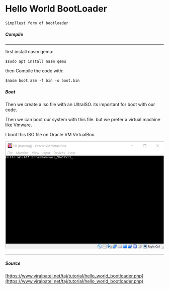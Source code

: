 Hello World BootLoader
=======

`Simpllest form of bootloader`

##### Compile

----

first install nasm qemu:

    $sudo apt install nasm qemu 

then Compile the code with:

    $nasm boot.asm -f bin -o boot.bin


##### Boot

Then we create a iso file with an UltraISO. its important for boot with our code.

Then we can boot our system with this file. but we prefer a virtual machine like Vmware.

I boot this ISO file on Oracle VM VirtualBox.

![alt text](https://github.com/erfanbahrami/Simple-Bootloader/blob/master/pic.png)

---

##### **Source**

[https://www.viralpatel.net/taj/tutorial/hello_world_bootloader.php](https://www.viralpatel.net/taj/tutorial/hello_world_bootloader.php)